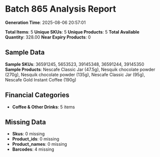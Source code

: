 # Batch 865 Analysis Report

**Generation Time**: 2025-08-06 20:57:01

**Total Items**: 5
**Unique SKUs**: 5
**Unique Products**: 5
**Total Available Quantity**: 328.00
**Near Expiry Products**: 0

## Sample Data
**Sample SKUs**: 36591245, 5653523, 39145348, 36591244, 39145350
**Sample Products**: Nescafe Classic Jar (47.5g), Nesquik chocolate powder (270g), Nesquik chocolate powder (135g), Nescafe Classic Jar (95g), Nescafe Gold Instant Coffee (190g)

## Financial Categories
- **Coffee & Other Drinks**: 5 items

## Missing Data
- **Skus**: 0 missing
- **Product_ids**: 0 missing
- **Product_names**: 0 missing
- **Barcodes**: 4 missing
